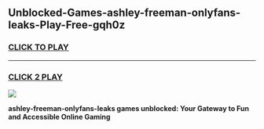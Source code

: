 
## Unblocked-Games-ashley-freeman-onlyfans-leaks-Play-Free-gqh0z
<h3>
<a href="https://premium76.site?title=ashley-freeman-onlyfans-leaks&ref=23A">CLICK TO PLAY</a></h3>
<hr>

<h3>
<a href="https://premium76.site?title=ashley-freeman-onlyfans-leaks&ref=23A">CLICK 2 PLAY</a>
  
</h3>

<a href="https://premium76.site?title=ashley-freeman-onlyfans-leaks&ref=23A"><img src="https://clearcache.store/games.png"></a>


**ashley-freeman-onlyfans-leaks games unblocked: Your Gateway to Fun and Accessible Online Gaming**
